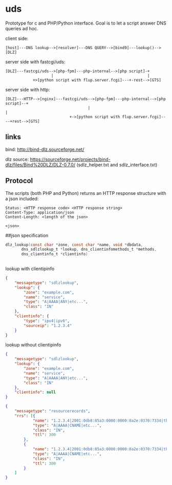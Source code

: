 # uds

Prototype for c and PHP/Python interface. Goal is to let a script answer DNS queries ad hoc. 


client side:
```
[host]---DNS lookup-->[resolver]---DNS QUERY-->[bind9]---lookup()-->[DLZ]
```

server side with fastcgi/uds:
```
[DLZ]---fastcgi/uds-->[php-fpm]---php-internal-->[php script]-+
                    |                                         |
		    +>[python script with flup.server.fcgi]---+-rest-->[GTS]
```

server side with http:
```
[DLZ]---HTTP-->[nginx]---fastcgi/uds-->[php-fpm]---php-internal-->[php script]--+
                                    |                                           |
		                    +->[python script with flup.server.fcgi]----+rest-->[GTS]
```


## links

bind: http://bind-dlz.sourceforge.net/

dlz source: https://sourceforge.net/projects/bind-dlz/files/Bind%20DLZ/DLZ-0.7.0/ (sdlz_helper.txt and sdlz_interface.txt)


## Protocol

The scripts (both PHP and Python) returns an HTTP response structure with a json included:

```
Status: <HTTP response code> <HTTP response string>
Content-Type: application/json
Content-Length: <length of the json>

<json>
```


##json specification

``` c
dlz_lookup(const char *zone, const char *name, void *dbdata,
	   dns_sdlzlookup_t *lookup, dns_clientinfomethods_t *methods,
	   dns_clientinfo_t *clientinfo)
    

```

lookup with clientipinfo
```json
{
	"messagetype": "sdlzlookup",
	"lookup": {
		"zone": "example.com",
		"name": "service",
		"type": "A|AAAA|ANY|etc...",
		"class": "IN"
	},
	"clientinfo": {
		"type": "ipv4|ipv6",
		"sourceip": "1.2.3.4"
	}
}
```

lookup without clientipinfo
```json
{
	"messagetype": "sdlzlookup",
	"lookup": {
		"zone": "example.com",
		"name": "service",
		"type": "A|AAAA|ANY|etc...",
		"class": "IN"
	},
	"clientinfo": null
}
```



```json
{
	"messagetype": "resourcerecords",
	"rrs": [{
			"name": "1.2.3.4|2001:0db8:85a3:0000:0000:8a2e:0370:7334|this.is.the.right.fqdn.example.com|etc...",
			"type": "A|AAAA|CNAME|etc...",
			"class": "IN",
			"ttl": 300
		},
		{
			"name": "1.2.3.4|2001:0db8:85a3:0000:0000:8a2e:0370:7334|this.is.the.right.fqdn.example.com|etc...",
			"type": "A|AAAA|CNAME|etc...",
			"class": "IN",
			"ttl": 300
		}
	]
}
```


